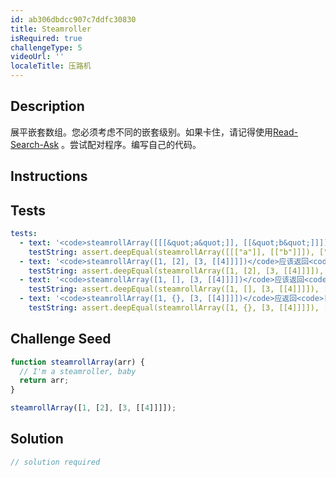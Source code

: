 ```yaml
---
id: ab306dbdcc907c7ddfc30830
title: Steamroller
isRequired: true
challengeType: 5
videoUrl: ''
localeTitle: 压路机
---
```


## Description
<section id="description">展平嵌套数组。您必须考虑不同的嵌套级别。如果卡住，请记得使用<a href="http://forum.freecodecamp.org/t/how-to-get-help-when-you-are-stuck/19514" target="_blank">Read-Search-Ask</a> 。尝试配对程序。编写自己的代码。 </section>

## Instructions
<section id="instructions">
</section>

## Tests
<section id='tests'>

```yml
tests:
  - text: '<code>steamrollArray([[[&quot;a&quot;]], [[&quot;b&quot;]]])</code>应返回<code>[&quot;a&quot;, &quot;b&quot;]</code> 。'
    testString: assert.deepEqual(steamrollArray([[["a"]], [["b"]]]), ["a", "b"], '<code>steamrollArray([[["a"]], [["b"]]])</code> should return <code>["a", "b"]</code>.');
  - text: '<code>steamrollArray([1, [2], [3, [[4]]]])</code>应该返回<code>[1, 2, 3, 4]</code> 。'
    testString: assert.deepEqual(steamrollArray([1, [2], [3, [[4]]]]), [1, 2, 3, 4], '<code>steamrollArray([1, [2], [3, [[4]]]])</code> should return <code>[1, 2, 3, 4]</code>.');
  - text: '<code>steamrollArray([1, [], [3, [[4]]]])</code>应该返回<code>[1, 3, 4]</code> 。'
    testString: assert.deepEqual(steamrollArray([1, [], [3, [[4]]]]), [1, 3, 4], '<code>steamrollArray([1, [], [3, [[4]]]])</code> should return <code>[1, 3, 4]</code>.');
  - text: '<code>steamrollArray([1, {}, [3, [[4]]]])</code>应返回<code>[1, {}, 3, 4]</code> 。'
    testString: assert.deepEqual(steamrollArray([1, {}, [3, [[4]]]]), [1, {}, 3, 4], '<code>steamrollArray([1, {}, [3, [[4]]]])</code> should return <code>[1, {}, 3, 4]</code>.');

```

</section>

## Challenge Seed
<section id='challengeSeed'>

<div id='js-seed'>

```js
function steamrollArray(arr) {
  // I'm a steamroller, baby
  return arr;
}

steamrollArray([1, [2], [3, [[4]]]]);

```

</div>



</section>

## Solution
<section id='solution'>

```js
// solution required
```
</section>
